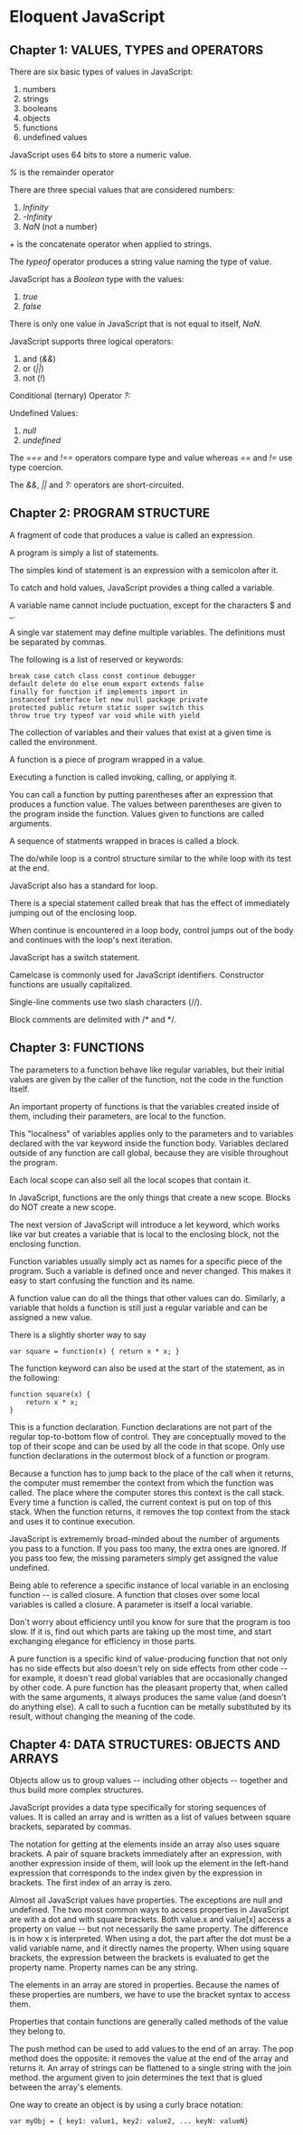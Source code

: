# Eloquent JavaScript

## Chapter 1: VALUES, TYPES and OPERATORS

There are six basic types of values in JavaScript:

1. numbers
1. strings
1. booleans
1. objects
1. functions
1. undefined values

JavaScript uses 64 bits to store a numeric value.

_%_ is the remainder operator

There are three special values that are considered numbers:
    
1. _Infinity_
1. _-Infinity_
1. _NaN_ (not a number)

_+_ is the concatenate operator when applied to strings.

The _typeof_ operator produces a string value naming the type of value.

JavaScript has a _Boolean_ type with the values:
   
1. _true_
1. _false_

There is only one value in JavaScript that is not equal to itself, _NaN_.

JavaScript supports three logical operators:
    
1. and (_&&_)
1. or (_||_)
1. not (_!_)

Conditional (ternary) Operator _?:_

Undefined Values:

1. _null_
1. _undefined_

The _===_ and _!==_ operators compare type and value whereas _==_ and _!=_ use type coercion.

The _&&_, _||_ and _?:_ operators are short-circuited.


## Chapter 2: PROGRAM STRUCTURE

A fragment of code that produces a value is called an expression.

A program is simply a list of statements.

The simples kind of statement is an expression with a semicolon after it.

To catch and hold values, JavaScript provides a thing called a variable.

A variable name cannot include puctuation, except for the characters $ and _.

A single var statement may define multiple variables.  The definitions must be separated by commas.

The following is a list of reserved or keywords:

    break case catch class const continue debugger
    default delete do else enum export extends false
    finally for function if implements import in
    instanceof interface let new null package private
    protected public return static super switch this
    throw true try typeof var void while with yield

The collection of variables and their values that exist at a given time is called the environment.

A function is a piece of program wrapped in a value.

Executing a function is called invoking, calling, or applying it.

You can call a function by putting parentheses after an expression that produces a function value.  The values between parentheses are given to the program inside the function.  Values given to functions are called arguments.

A sequence of statments wrapped in braces is called a block.

The do/while loop is a control structure similar to the while loop with its test at the end.

JavaScript also has a standard for loop.

There is a special statement called break that has the effect of immediately jumping out of the enclosing loop.

When continue is encountered in a loop body, control jumps out of the body and continues with the loop's next iteration.

JavaScript has a switch statement.

Camelcase is commonly used for JavaScript identifiers.  Constructor functions are usually capitalized.

Single-line comments use two slash characters (//).

Block comments are delimited with /* and */.


## Chapter 3:  FUNCTIONS

The parameters to a function behave like regular variables, but their initial values are given by the caller of the function, not the code in the function itself.

An important property of functions is that the variables created inside of them, including their parameters, are local to the function.

This "localness" of variables applies only to the parameters and to variables declared with the var keyword inside the function body.  Variables declared outside of any function are call global, because they are visible throughout the program.

Each local scope can also sell all the local scopes that contain it.

In JavaScript, functions are the only things that create a new scope.  Blocks do NOT create a new scope.

The next version of JavaScript will introduce a let keyword, which works like var but creates a variable that is local to the enclosing block, not the enclosing function.

Function variables usually simply act as names for a specific piece of the program.  Such a variable is defined once and never changed.  This makes it easy to start confusing the function and its name.

A function value can do all the things that other values can do.  Similarly, a variable that holds a function is still just a regular variable and can be assigned a new value.

There is a slightly shorter way to say

    var square = function(x) { return x * x; }

The function keyword can also be used at the start of the statement, as in the following:

    function square(x) {
        return x * x;
    }

This is a function declaration.  Function declarations are not part of the regular top-to-bottom flow of control.  They are conceptually moved to the top of their scope and can be used by all the code in that scope.  Only use function declarations in the outermost block of a function or program.

Because a function has to jump back to the place of the call when it returns, the computer must remember the context from which the function was called.  The place where the computer stores this context is the call stack.  Every time a function is called, the current context is put on top of this stack.  When the function returns, it removes the top context from the stack and uses it to continue execution.

JavaScript is extrememly broad-minded about the number of arguments you pass to a function.  If you pass too many, the extra ones are ignored.  If you pass too few, the missing parameters simply get assigned the value undefined.

Being able to reference a specific instance of local variable in an enclosing function -- is called closure.  A function that closes over some local variables is called a closure.  A parameter is itself a local variable.

Don't worry about efficiency until you know for sure that the program is too slow.  If it is, find out which parts are taking up the most time, and start exchanging elegance for efficiency in those parts.

A pure function is a specific kind of value-producing function that not only has no side effects but also doesn't rely on side effects from other code -- for example, it doesn't read global variables that are occasionally changed by other code.  A pure function has the pleasant property that, when called with the same arguments, it always produces the same value (and doesn't do anything else).  A call to such a fucntion can be metally substituted by its result, without changing the meaning of the code.


## Chapter 4:  DATA STRUCTURES: OBJECTS AND ARRAYS

Objects allow us to group values -- including other objects -- together and thus build more complex structures.

JavaScript provides a data type specifically for storing sequences of values.  It is called an array and is written as a list of values between square brackets, separated by commas.

The notation for getting at the elements inside an array also uses square brackets.  A pair of square brackets immediately after an expression, with another expression inside of them, will look up the element in the left-hand expression that corresponds to the index given by the expression in brackets.  The first index of an array is zero.

Almost all JavaScript values have properties.  The exceptions are null and undefined.  The two most common ways to access properties in JavaScript are with a dot and with square brackets.  Both value.x and value[x] access a property on value -- but not necessarily the same property.  The difference is in how x is interpreted.  When using a dot, the part after the dot must be a valid variable name, and it directly names the property.  When using square brackets, the expression between the brackets is evaluated to get the property name.  Property names can be any string.

The elements in an array are stored in properties.  Because the names of these properties are numbers, we have to use the bracket syntax to access them.

Properties that contain functions are generally called methods of the value they belong to.

The push method can be used to add values to the end of an array.  The pop method does the opposite: it removes the value at the end of the array and returns it.  An array of strings can be flattened to a single string with the join method.  the argument given to join determines the text that is glued between the array's elements.

One way to create an object is by using a curly brace notation:

    var myObj = { key1: value1, key2: value2, ... keyN: valueN}


